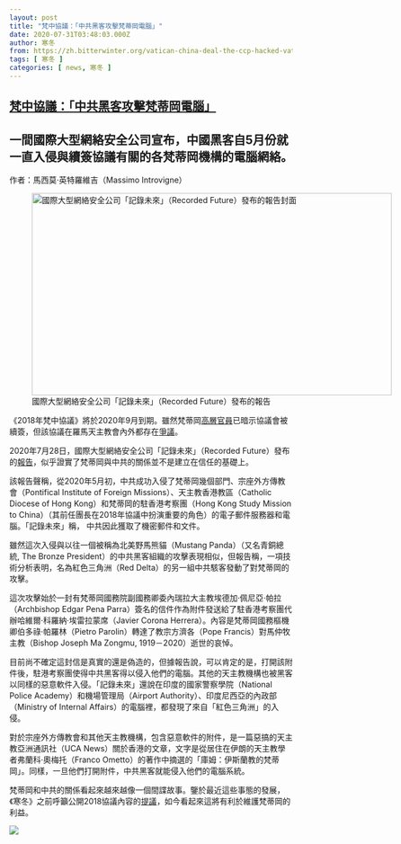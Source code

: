 ```yaml
---
layout: post
title: "梵中協議：「中共黑客攻擊梵蒂岡電腦」"
date: 2020-07-31T03:48:03.000Z
author: 寒冬
from: https://zh.bitterwinter.org/vatican-china-deal-the-ccp-hacked-vatican-computers/
tags: [ 寒冬 ]
categories: [ news, 寒冬 ]
---
```

<!--1596167283000-->
[梵中協議：「中共黑客攻擊梵蒂岡電腦」](https://zh.bitterwinter.org/vatican-china-deal-the-ccp-hacked-vatican-computers/)
------

<div>
<h2>一間國際大型網絡安全公司宣布，中國黑客自5月份就一直入侵與續簽協議有關的各梵蒂岡機構的電腦網絡。</h2><p>作者：馬西莫·英特羅維吉（Massimo Introvigne）</p><figure id="attachment_22071" aria-describedby="caption-attachment-22071" style="width: 640px" class="wp-caption aligncenter"><img class="wp-image-22071 size-full" title="國際大型網絡安全公司「記錄未來」（Recorded Future）發布的報告" src="https://zh.bitterwinter.org/wp-content/uploads/2020/07/recorded-future.webp" alt="國際大型網絡安全公司「記錄未來」（Recorded Future）發布的報告封面" width="640" height="360" /><figcaption id="caption-attachment-22071" class="wp-caption-text">國際大型網絡安全公司「記錄未來」（Recorded Future）發布的報告</figcaption></figure><p>《2018年梵中協議》將於2020年9月到期。雖然梵蒂岡<a href="https://www.catholicnewsagency.com/news/vatican-should-renew-china-deal-for-one-or-two-years-says-negotiator-70962" target="_blank" rel="noopener noreferrer">高層官員</a>已暗示協議會被續簽，但該協議在羅馬天主教會內外都存在<a href="/pope-francis-and-china-a-vatican-mystery/" target="_blank" rel="noopener noreferrer">爭議</a>。</p><p>2020年7月28日，國際大型網絡安全公司「記錄未來」（Recorded Future）發布的<a href="https://go.recordedfuture.com/hubfs/reports/cta-2020-0728.pdf" target="_blank" rel="noopener noreferrer">報告</a>，似乎證實了梵蒂岡與中共的關係並不是建立在信任的基礎上。</p><p>該報告聲稱，從2020年5月初，中共成功入侵了梵蒂岡幾個部門、宗座外方傳教會（Pontifical Institute of Foreign Missions）、天主教香港教區（Catholic Diocese of Hong Kong）和梵蒂岡的駐香港考察團（Hong Kong Study Mission to China）（其前任團長在2018年協議中扮演重要的角色）的電子郵件服務器和電腦。「記錄未來」稱， 中共因此獲取了機密郵件和文件。</p><p>雖然這次入侵與以往一個被稱為北美野馬熊貓（Mustang Panda）（又名青銅總統, The Bronze President）的中共黑客組織的攻擊表現相似，但報告稱，一項技術分析表明，名為紅色三角洲（Red Delta）的另一組中共駭客發動了對梵蒂岡的攻擊。</p><p>這次攻擊始於一封有梵蒂岡國務院副國務卿委內瑞拉大主教埃德加·佩尼亞·帕拉（Archbishop Edgar Pena Parra）簽名的信件作為附件發送給了駐香港考察團代辦哈維爾·科羅納·埃雷拉蒙席（Javier Corona Herrera）。內容是梵蒂岡國務樞機卿伯多祿·帕羅林（Pietro Parolin）轉達了教宗方濟各（Pope Francis）對馬仲牧主教（Bishop Joseph Ma Zongmu, 1919－2020）逝世的哀悼。</p><p>目前尚不確定這封信是真實的還是偽造的，但據報告說，可以肯定的是，打開該附件後，駐港考察團使得中共黑客得以侵入他們的電腦。其他的天主教機構也被黑客以同樣的惡意軟件入侵。「記錄未來」還說在印度的國家警察學院（National Police Academy）和機場管理局（Airport Authority）、印度尼西亞的內政部（Ministry of Internal Affairs）的電腦裡，都發現了來自「紅色三角洲」的入侵。</p><p>對於宗座外方傳教會和其他天主教機構，包含惡意軟件的附件，是一篇惡搞的天主教亞洲通訊社（UCA News）關於香港的文章，文字是從居住在伊朗的天主教學者弗蘭科·奧梅托（Franco Ometto）的著作中摘選的「庫姆：伊斯蘭教的梵蒂岡」。同樣，一旦他們打開附件，中共黑客就能侵入他們的電腦系統。</p><p>梵蒂岡和中共的關係看起來越來越像一個間諜故事。鑒於最近這些事態的發展，《寒冬》之前呼籲公開2018協議內容的<a href="/pope-francis-and-china-a-vatican-mystery/" target="_blank" rel="noopener noreferrer">提議</a>，如今看起來這將有利於維護梵蒂岡的利益。</p><section class="widget widget_media_image"><div class="widget-wrap"><a target="_blank" class="donate-us" href="https://www.paypal.com/cgi-bin/webscr?cmd=_s-xclick&amp;hosted_button_id=E4QSTNLBBT6P2&amp;source=url"><picture><source srcset="https://zh.bitterwinter.org/wp-content/themes/news-pro/images/the-img-mb-min.jpg?v=2" media="(max-width: 767.98px)"><source srcset="https://zh.bitterwinter.org/wp-content/themes/news-pro/images/the-img-pc-min.jpg?v=2" media="(max-width: 1199.98px)"><source srcset="https://zh.bitterwinter.org/wp-content/themes/news-pro/images/the-img-pc-min.jpg?v=2" media="(min-width: 1200px)"><img src="https://zh.bitterwinter.org/wp-content/themes/news-pro/images/the-img-pc-min.jpg?v=2" ></picture></a></div></section>
</div>
